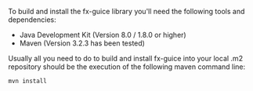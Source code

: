 To build and install the fx-guice library you'll need the following tools and
dependencies:

* Java Development Kit (Version 8.0 / 1.8.0 or higher)
* Maven (Version 3.2.3  has been tested)

Usually all you need to do to build and install fx-guice into your local .m2
repository should be the execution of the following maven command line:

```sh
mvn install
```
